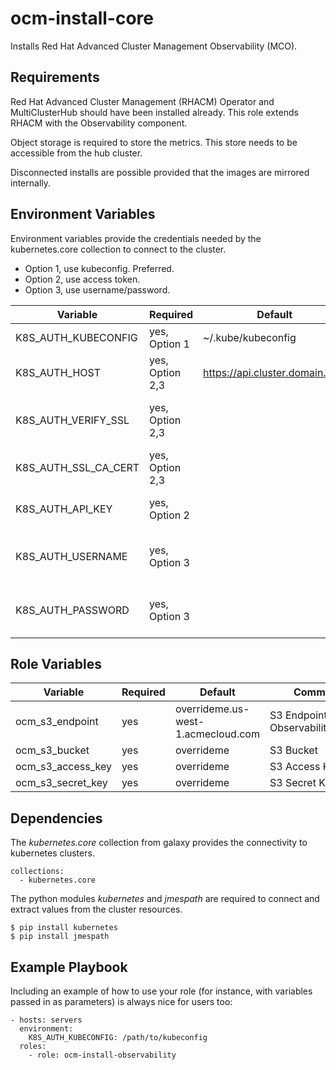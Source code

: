 ocm-install-core
================

Installs Red Hat Advanced Cluster Management Observability (MCO).


Requirements
------------

Red Hat Advanced Cluster Management (RHACM) Operator and MultiClusterHub should have been installed already. This role extends RHACM with the Observability component.

Object storage is required to store the metrics. This store needs to be accessible from the hub cluster.

Disconnected installs are possible provided that the images are mirrored internally.


Environment Variables
---------------------

Environment variables provide the credentials needed by the kubernetes.core collection to connect to the cluster.

* Option 1, use kubeconfig. Preferred.
* Option 2, use access token.
* Option 3, use username/password. 

| Variable                | Required           | Default                            | Comments                                 |
|-------------------------|--------------------|------------------------------------|------------------------------------------|
| K8S_AUTH_KUBECONFIG     | yes, Option 1      | ~/.kube/kubeconfig                 | Path to Kubeconfig                       |
| K8S_AUTH_HOST           | yes, Option 2,3    | https://api.cluster.domain.com     | URL to the cluster API                   |
| K8S_AUTH_VERIFY_SSL     | yes, Option 2,3    |                                    | Flag to enforce SSL verification         |
| K8S_AUTH_SSL_CA_CERT    | yes, Option 2,3    |                                    | Path to Certificate Authority            |
| K8S_AUTH_API_KEY        | yes, Option 2      |                                    | Token for a cluster-admin                |
| K8S_AUTH_USERNAME       | yes, Option 3      |                                    | Username for a cluster-admin             |
| K8S_AUTH_PASSWORD       | yes, Option 3      |                                    | Password for a cluster-admin             |


Role Variables
--------------

| Variable                | Required           | Default                            | Comments                                 |
|-------------------------|--------------------|------------------------------------|------------------------------------------|
| ocm_s3_endpoint         | yes                | overrideme.us-west-1.acmecloud.com | S3 Endpoint for Observability/Thanos     |
| ocm_s3_bucket           | yes                | overrideme                         | S3 Bucket                                |
| ocm_s3_access_key       | yes                | overrideme                         | S3 Access Key                            |
| ocm_s3_secret_key       | yes                | overrideme                         | S3 Secret Key                            |


Dependencies
------------

The *kubernetes.core* collection from galaxy provides the connectivity to kubernetes clusters.

    collections:
      - kubernetes.core

The python modules *kubernetes* and *jmespath* are required to connect and extract values from the cluster resources.

    $ pip install kubernetes
    $ pip install jmespath


Example Playbook
----------------

Including an example of how to use your role (for instance, with variables passed in as parameters) is always nice for users too:

    - hosts: servers
      environment:
        K8S_AUTH_KUBECONFIG: /path/to/kubeconfig
      roles:
        - role: ocm-install-observability

